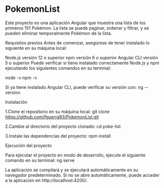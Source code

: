 # PokemonList


Este proyecto es una aplicación Angular que muestra una lista de los primeros 151 Pokémon. La lista se puede paginar, ordenar y filtrar, y se pueden eliminar temporalmente Pokémon de la lista.

Requisitos previos
Antes de comenzar, asegúrese de tener instalado lo siguiente en su máquina local:

Node.js versión 12 o superior
npm versión 6 o superior
Angular CLI versión 5 o superior
Puede verificar si tiene instalado correctamente Node.js y npm ejecutando los siguientes comandos en su terminal:

node -v
npm -v

Si ya tiene instalado Angular CLI, puede verificar su versión con:
ng --version


Instalación

1.Clone el repositorio en su máquina local:
git clone https://github.com/fguerra93/PokemonList.git

2.Cambie al directorio del proyecto clonado:
cd poke-list

3.Instale las dependencias del proyecto:
npm install


Ejecución del proyecto

Para ejecutar el proyecto en modo de desarrollo, ejecute el siguiente comando en su terminal:
ng serve

La aplicación se compilará y se ejecutará automáticamente en su navegador predeterminado. Si no se abre automáticamente, puede acceder a la aplicación en http://localhost:4200/.


